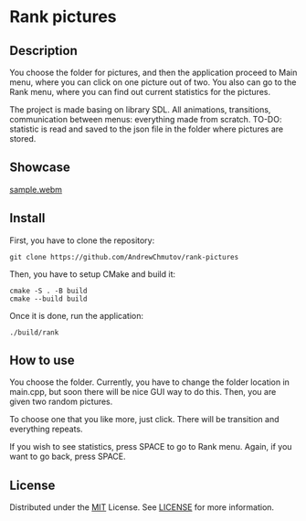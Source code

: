 # Rank pictures

## Description
You choose the folder for pictures, and then the application proceed to Main menu, where you can click on one picture out of two. You also can go to the Rank menu, where you can find out current statistics for the pictures.

The project is made basing on library SDL. All animations, transitions, communication between menus: everything made from scratch. TO-DO: statistic is read and saved to the json file in the folder where pictures are stored.

## Showcase
[sample.webm](https://github.com/AndrewChmutov/rank-pictures/assets/67659210/0212ae7f-d04e-46b5-ba56-99bec8e3a6e6)

## Install

First, you have to clone the repository:
```
git clone https://github.com/AndrewChmutov/rank-pictures
```

Then, you have to setup CMake and build it:
```
cmake -S . -B build
cmake --build build
```

Once it is done, run the application:
```
./build/rank
```

## How to use
You choose the folder. Currently, you have to change the folder location in main.cpp, but soon there will be nice GUI way to do this.
Then, you are given two random pictures. 

To choose one that you like more, just click. There will be transition and everything repeats.

If you wish to see statistics, press SPACE to go to Rank menu. Again, if you want to go back, press SPACE.


## License

Distributed under the [MIT](https://choosealicense.com/licenses/mit/) License.
See [LICENSE](https://github.com/AndrewChmutov/rank-pictures/blob/master/LICENSE) for more information.
